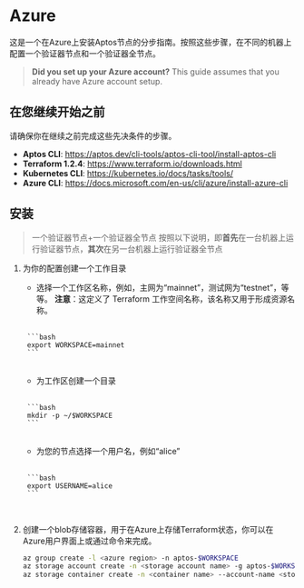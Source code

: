 # Azure

这是一个在Azure上安装Aptos节点的分步指南。按照这些步骤，在不同的机器上配置一个验证器节点和一个验证器全节点。

> **Did you set up your Azure account?**
> This guide assumes that you already have Azure account setup.

## 在您继续开始之前

请确保你在继续之前完成这些先决条件的步骤。

- **Aptos CLI**: https://aptos.dev/cli-tools/aptos-cli-tool/install-aptos-cli
- **Terraform 1.2.4**: https://www.terraform.io/downloads.html
- **Kubernetes CLI**: https://kubernetes.io/docs/tasks/tools/
- **Azure CLI**: https://docs.microsoft.com/en-us/cli/azure/install-azure-cli


## 安装

> 一个验证器节点+一个验证器全节点
> 按照以下说明，即**首先**在一台机器上运行验证器节点，**其次**在另一台机器上运行验证器全节点

1. 为你的配置创建一个工作目录
   - 选择一个工作区名称，例如，主网为“mainnet”，测试网为“testnet”，等等。 **注意**：这定义了 Terraform 工作空间名称，该名称又用于形成资源名称。
   </br>

        ```bash
        export WORKSPACE=mainnet
        ```
    </br>
    
   - 为工作区创建一个目录
    </br>
  
        ```bash
        mkdir -p ~/$WORKSPACE
        ```
    </br>

   - 为您的节点选择一个用户名，例如“alice”
    </br>

        ```bash
        export USERNAME=alice
        ```
    </br>

2. 创建一个blob存储容器，用于在Azure上存储Terraform状态，你可以在Azure用户界面上或通过命令来完成。
    </br>
   
    ```bash
    az group create -l <azure region> -n aptos-$WORKSPACE
    az storage account create -n <storage account name> -g aptos-$WORKSPACE -l <azure region> --sku Standard_LRS
    az storage container create -n <container name> --account-name <storage account name> --resource-group aptos-$WORKSPACE
    ```
    </br>
